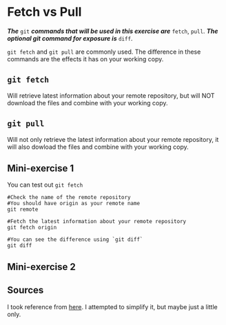 # Fetch vs Pull

_**The**_ `git` _**commands that will be used in this exercise are**_ `fetch`, `pull`. _**The optional git command for exposure is**_ `diff`.

`git fetch` and `git pull` are commonly used. The difference in these commands are the effects it has on your working copy.

## `git fetch`
Will retrieve latest information about your remote repository, but will NOT download the files and combine with your working copy.

## `git pull`
Will not only retrieve the latest information about your remote repository, it will also dowload the files and combine with your working copy.


## Mini-exercise 1
You can test out `git fetch` 
```console
#Check the name of the remote repository
#You should have origin as your remote name
git remote

#Fetch the latest information about your remote repository
git fetch origin

#You can see the difference using `git diff`
git diff
```

## Mini-exercise 2

## Sources
I took reference from [here](https://www.freecodecamp.org/news/git-fetch-vs-pull/). I attempted to simplify it, but maybe just a little only.